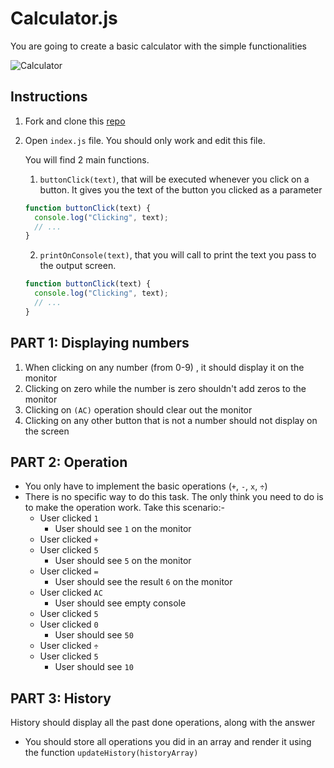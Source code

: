 # Calculator.js

You are going to create a basic calculator with the simple functionalities

<img src="https://i.ibb.co/sCWfY77/Screenshot-2021-09-26-164102.png" alt="Calculator">

## Instructions

1. Fork and clone this [repo](https://github.com/JoinCODED/TASK-calculator-js)
2. Open `index.js` file. You should only work and edit this file.

   You will find 2 main functions.

   1. `buttonClick(text)`, that will be executed whenever you click on a button. It gives you the text of the button you clicked as a parameter

   ```js
   function buttonClick(text) {
     console.log("Clicking", text);
     // ...
   }
   ```

   2. `printOnConsole(text)`, that you will call to print the text you pass to the output screen.

   ```js
   function buttonClick(text) {
     console.log("Clicking", text);
     // ...
   }
   ```

## PART 1: Displaying numbers

1. When clicking on any number (from 0-9) , it should display it on the monitor
2. Clicking on zero while the number is zero shouldn't add zeros to the monitor
3. Clicking on `(AC)` operation should clear out the monitor
4. Clicking on any other button that is not a number should not display on the screen

## PART 2: Operation

- You only have to implement the basic operations (`+`, `-`, `x`, `÷`)
- There is no specific way to do this task. The only think you need to do is to make the operation work. Take this scenario:-
  - User clicked `1`
    - User should see `1` on the monitor
  - User clicked `+`
  - User clicked `5`
    - User should see `5` on the monitor
  - User clicked `=`
    - User should see the result `6` on the monitor
  - User clicked `AC`
    - User should see empty console
  - User clicked `5`
  - User clicked `0`
    - User should see `50`
  - User clicked `÷`
  - User clicked `5`
    - User should see `10`

## PART 3: History

History should display all the past done operations, along with the answer

- You should store all operations you did in an array and render it using the function `updateHistory(historyArray)`
